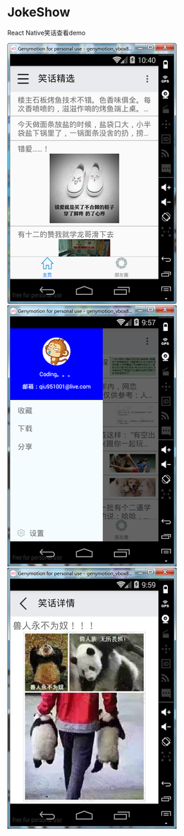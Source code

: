 # JokeShow
React Native笑话查看demo

![](./images/image1.png)![](./images/image2.png)![](./images/image3.png)

